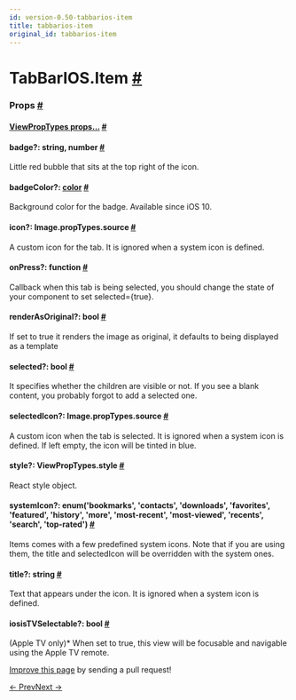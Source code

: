 ```yaml
---
id: version-0.50-tabbarios-item
title: tabbarios-item
original_id: tabbarios-item
---
```

<a id="content"></a><h1><a class="anchor" name="tabbarios-item"></a>TabBarIOS.Item <a class="hash-link" href="docs/tabbarios-item.html#tabbarios-item">#</a></h1><div><noscript></noscript><h3><a class="anchor" name="props"></a>Props <a class="hash-link" href="docs/tabbarios-item.html#props">#</a></h3><div class="props"><div class="prop"><h4 class="propTitle"><a class="anchor" name="viewproptypes"></a><a href="docs/viewproptypes.html#props">ViewPropTypes props...</a> <a class="hash-link" href="docs/tabbarios-item.html#viewproptypes">#</a></h4></div><div class="prop"><h4 class="propTitle"><a class="anchor" name="badge"></a>badge?: <span class="propType"><span><span>string, </span>number</span></span> <a class="hash-link" href="docs/tabbarios-item.html#badge">#</a></h4><div><p>Little red bubble that sits at the top right of the icon.</p></div></div><div class="prop"><h4 class="propTitle"><a class="anchor" name="badgecolor"></a>badgeColor?: <span class="propType"><a href="docs/colors.html">color</a></span> <a class="hash-link" href="docs/tabbarios-item.html#badgecolor">#</a></h4><div><p>Background color for the badge. Available since iOS 10.</p></div></div><div class="prop"><h4 class="propTitle"><a class="anchor" name="icon"></a>icon?: <span class="propType">Image.propTypes.source</span> <a class="hash-link" href="docs/tabbarios-item.html#icon">#</a></h4><div><p>A custom icon for the tab. It is ignored when a system icon is defined.</p></div></div><div class="prop"><h4 class="propTitle"><a class="anchor" name="onpress"></a>onPress?: <span class="propType">function</span> <a class="hash-link" href="docs/tabbarios-item.html#onpress">#</a></h4><div><p>Callback when this tab is being selected, you should change the state of your
component to set selected={true}.</p></div></div><div class="prop"><h4 class="propTitle"><a class="anchor" name="renderasoriginal"></a>renderAsOriginal?: <span class="propType">bool</span> <a class="hash-link" href="docs/tabbarios-item.html#renderasoriginal">#</a></h4><div><p>If set to true it renders the image as original,
it defaults to being displayed as a template</p></div></div><div class="prop"><h4 class="propTitle"><a class="anchor" name="selected"></a>selected?: <span class="propType">bool</span> <a class="hash-link" href="docs/tabbarios-item.html#selected">#</a></h4><div><p>It specifies whether the children are visible or not. If you see a
blank content, you probably forgot to add a selected one.</p></div></div><div class="prop"><h4 class="propTitle"><a class="anchor" name="selectedicon"></a>selectedIcon?: <span class="propType">Image.propTypes.source</span> <a class="hash-link" href="docs/tabbarios-item.html#selectedicon">#</a></h4><div><p>A custom icon when the tab is selected. It is ignored when a system
icon is defined. If left empty, the icon will be tinted in blue.</p></div></div><div class="prop"><h4 class="propTitle"><a class="anchor" name="style"></a>style?: <span class="propType">ViewPropTypes.style</span> <a class="hash-link" href="docs/tabbarios-item.html#style">#</a></h4><div><p>React style object.</p></div></div><div class="prop"><h4 class="propTitle"><a class="anchor" name="systemicon"></a>systemIcon?: <span class="propType">enum('bookmarks', 'contacts', 'downloads', 'favorites', 'featured', 'history', 'more', 'most-recent', 'most-viewed', 'recents', 'search', 'top-rated')</span> <a class="hash-link" href="docs/tabbarios-item.html#systemicon">#</a></h4><div><p>Items comes with a few predefined system icons. Note that if you are
using them, the title and selectedIcon will be overridden with the
system ones.</p></div></div><div class="prop"><h4 class="propTitle"><a class="anchor" name="title"></a>title?: <span class="propType">string</span> <a class="hash-link" href="docs/tabbarios-item.html#title">#</a></h4><div><p>Text that appears under the icon. It is ignored when a system icon
is defined.</p></div></div><div class="prop"><h4 class="propTitle"><a class="anchor" name="istvselectable"></a><span class="platform">ios</span>isTVSelectable?: <span class="propType">bool</span> <a class="hash-link" href="docs/tabbarios-item.html#istvselectable">#</a></h4><div><p>(Apple TV only)* When set to true, this view will be focusable
and navigable using the Apple TV remote.</p></div></div></div></div><p class="edit-page-block"><a target="_blank" href="https://github.com/facebook/react-native/blob/master/Libraries/Components/TabBarIOS/TabBarItemIOS.ios.js">Improve this page</a> by sending a pull request!</p><div class="docs-prevnext"><a class="docs-prev" href="docs/tabbarios.html#content">← Prev</a><a class="docs-next" href="docs/text.html#content">Next →</a></div>